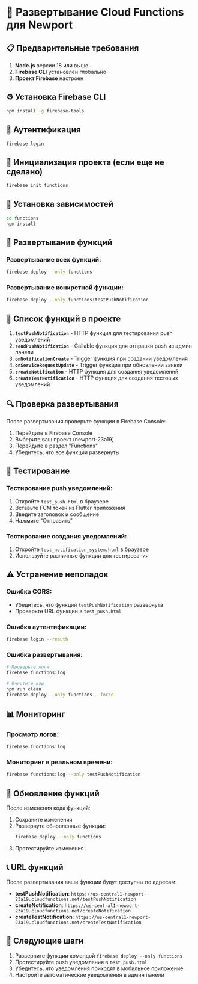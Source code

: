 # 🚀 Развертывание Cloud Functions для Newport

## 📋 Предварительные требования

1. **Node.js** версии 18 или выше
2. **Firebase CLI** установлен глобально
3. **Проект Firebase** настроен

## ⚙️ Установка Firebase CLI

```bash
npm install -g firebase-tools
```

## 🔐 Аутентификация

```bash
firebase login
```

## 📁 Инициализация проекта (если еще не сделано)

```bash
firebase init functions
```

## 🔧 Установка зависимостей

```bash
cd functions
npm install
```

## 🚀 Развертывание функций

### Развертывание всех функций:
```bash
firebase deploy --only functions
```

### Развертывание конкретной функции:
```bash
firebase deploy --only functions:testPushNotification
```

## 📝 Список функций в проекте

1. **`testPushNotification`** - HTTP функция для тестирования push уведомлений
2. **`sendPushNotification`** - Callable функция для отправки push из админ панели
3. **`onNotificationCreate`** - Trigger функция при создании уведомления
4. **`onServiceRequestUpdate`** - Trigger функция при обновлении заявки
5. **`createNotification`** - HTTP функция для создания уведомлений
6. **`createTestNotification`** - HTTP функция для создания тестовых уведомлений

## 🔍 Проверка развертывания

После развертывания проверьте функции в Firebase Console:
1. Перейдите в Firebase Console
2. Выберите ваш проект (newport-23a19)
3. Перейдите в раздел "Functions"
4. Убедитесь, что все функции развернуты

## 🧪 Тестирование

### Тестирование push уведомлений:
1. Откройте `test_push.html` в браузере
2. Вставьте FCM токен из Flutter приложения
3. Введите заголовок и сообщение
4. Нажмите "Отправить"

### Тестирование создания уведомлений:
1. Откройте `test_notification_system.html` в браузере
2. Используйте различные функции для тестирования

## ⚠️ Устранение неполадок

### Ошибка CORS:
- Убедитесь, что функция `testPushNotification` развернута
- Проверьте URL функции в `test_push.html`

### Ошибка аутентификации:
```bash
firebase login --reauth
```

### Ошибка развертывания:
```bash
# Проверьте логи
firebase functions:log

# Очистите кэш
npm run clean
firebase deploy --only functions --force
```

## 📊 Мониторинг

### Просмотр логов:
```bash
firebase functions:log
```

### Мониторинг в реальном времени:
```bash
firebase functions:log --only testPushNotification
```

## 🔄 Обновление функций

После изменения кода функций:

1. Сохраните изменения
2. Развернуте обновленные функции:
   ```bash
   firebase deploy --only functions
   ```
3. Протестируйте изменения

## 📞 URL функций

После развертывания ваши функции будут доступны по адресам:

- **testPushNotification**: `https://us-central1-newport-23a19.cloudfunctions.net/testPushNotification`
- **createNotification**: `https://us-central1-newport-23a19.cloudfunctions.net/createNotification`
- **createTestNotification**: `https://us-central1-newport-23a19.cloudfunctions.net/createTestNotification`

## 🎯 Следующие шаги

1. Разверните функции командой `firebase deploy --only functions`
2. Протестируйте push уведомления в `test_push.html`
3. Убедитесь, что уведомления приходят в мобильное приложение
4. Настройте автоматические уведомления в админ панели 